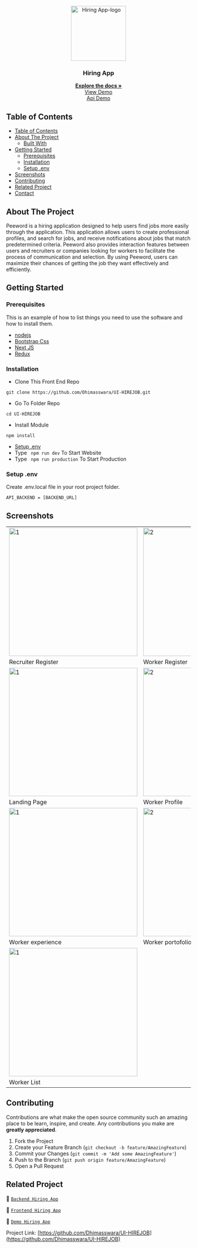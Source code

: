 <p align="center">
<div align="center">
  <img height="150" src="./documentation/navbarLogoPink.png" alt="Hiring App-logo" border="0"/>
</div>
  <h3 align="center">Hiring App</h3>
  <p align="center">
    <a href="https://github.com/Dhimasswara/UI-HIREJOB"><strong>Explore the docs »</strong></a>
    <br />
    <a href="https://hirejob-three.vercel.app/">View Demo</a>
    <br />
    <a href="#">Api Demo</a>
  </p>
</p>

<!-- TABLE OF CONTENTS -->

## Table of Contents

- [Table of Contents](#table-of-contents)
- [About The Project](#about-the-project)
  - [Built With](#built-with)
- [Getting Started](#getting-started)
  - [Prerequisites](#prerequisites)
  - [Installation](#installation)
  - [Setup .env](#setup-env)
- [Screenshots](#screenshots)
- [Contributing](#contributing)
- [Related Project](#related-project)
- [Contact](#contact)

<!-- ABOUT THE PROJECT -->

## About The Project

Peeword is a hiring application designed to help users find jobs more easily through the application. This application allows users to create professional profiles, and search for jobs, and receive notifications about jobs that match predetermined criteria. Peeword also provides interaction features between users and recruiters or companies looking for workers to facilitate the process of communication and selection. By using Peeword, users can maximize their chances of getting the job they want effectively and efficiently.

<!-- GETTING STARTED -->

## Getting Started

### Prerequisites

This is an example of how to list things you need to use the software and how to install them.

- [nodejs](https://nodejs.org/en/download/)
- [Bootstrap Css](https://getbootstrap.com/)
- [Next JS](https://nextjs.org/)
- [Redux](https://redux.js.org/)

### Installation

- Clone This Front End Repo

```
git clone https://github.com/Dhimasswara/UI-HIREJOB.git
```

- Go To Folder Repo

```
cd UI-HIREJOB
```

- Install Module

```
npm install
```

- <a href="#setup-env">Setup .env</a>
- Type ` npm run dev` To Start Website
- Type ` npm run production` To Start Production

### Setup .env

Create .env.local file in your root project folder.

```
API_BACKEND = [BACKEND_URL]
```

<!-- ROADMAP -->

## Screenshots

<table>
 <tr>
    <td><img width="350px" src="./documentation/recruiter-register.png"  border="0" border="0" alt="1" /></td>
    <td> <img width="350px" src="./documentation/register.png" \ border="0"  border="0"  border="0"  alt="2" /></td>
  </tr>
   <tr>
    <td>Recruiter Register</td>
    <td>Worker Register</td>
  </tr>
  
  <tr>
    <td><img width="350px" src="./documentation/home.png"  border="0" border="0" alt="1" /></td>
    <td> <img width="350px" src="./documentation/worker-profile.png" \ border="0"  border="0"  border="0"  alt="2" /></td>
  </tr>
   <tr>
    <td>Landing Page</td>
    <td>Worker Profile</td>
  </tr>

  <tr>
    <td><img width="350px" src="./documentation/worker-experience.png"  border="0" border="0" alt="1" /></td>
    <td> <img width="350px" src="./documentation/worker-portofolio.png" \ border="0"  border="0"  border="0"  alt="2" /></td>
  </tr>
   <tr>
    <td>Worker experience</td>
    <td>Worker portofolio</td>
  </tr>

  <tr>
    <td><img width="350px" src="./documentation/search-result.png"  border="0" border="0" alt="1" /></td>
  </tr>
   <tr>
    <td>Worker List</td>
  </tr>

</table>
<!-- CONTRIBUTING -->

## Contributing

Contributions are what make the open source community such an amazing place to be learn, inspire, and create. Any contributions you make are **greatly appreciated**.

1. Fork the Project
2. Create your Feature Branch (`git checkout -b feature/AmazingFeature`)
3. Commit your Changes (`git commit -m 'Add some AmazingFeature'`)
4. Push to the Branch (`git push origin feature/AmazingFeature`)
5. Open a Pull Request

## Related Project

:rocket: [`Backend Hiring App`](https://github.com/Dhimasswara/BE-HIREJOB)

:rocket: [`Frontend Hiring App`](https://github.com/Dhimasswara/UI-HIREJOB)

:rocket: [`Demo Hiring App`](https://hirejob-three.vercel.app/)

Project Link: [https://github.com/Dhimasswara/UI-HIREJOB](https://github.com/Dhimasswara/UI-HIREJOB)